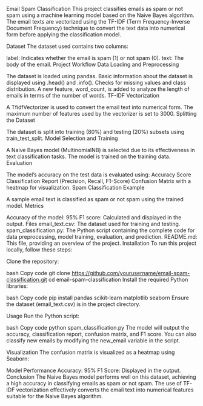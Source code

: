 Email Spam Classification
This project classifies emails as spam or not spam using a machine learning model based on the Naive Bayes algorithm. The email texts are vectorized using the TF-IDF (Term Frequency-Inverse Document Frequency) technique to convert the text data into numerical form before applying the classification model.

Dataset
The dataset used contains two columns:

label: Indicates whether the email is spam (1) or not spam (0).
text: The body of the email.
Project Workflow
Data Loading and Preprocessing

The dataset is loaded using pandas.
Basic information about the dataset is displayed using .head() and .info().
Checks for missing values and class distribution.
A new feature, word_count, is added to analyze the length of emails in terms of the number of words.
TF-IDF Vectorization

A TfidfVectorizer is used to convert the email text into numerical form.
The maximum number of features used by the vectorizer is set to 3000.
Splitting the Dataset

The dataset is split into training (80%) and testing (20%) subsets using train_test_split.
Model Selection and Training

A Naive Bayes model (MultinomialNB) is selected due to its effectiveness in text classification tasks.
The model is trained on the training data.
Evaluation

The model’s accuracy on the test data is evaluated using:
Accuracy Score
Classification Report (Precision, Recall, F1-Score)
Confusion Matrix with a heatmap for visualization.
Spam Classification Example

A sample email text is classified as spam or not spam using the trained model.
Metrics

Accuracy of the model: 95%
F1 score: Calculated and displayed in the output.
Files
email_text.csv: The dataset used for training and testing.
spam_classification.py: The Python script containing the complete code for data preprocessing, model training, evaluation, and prediction.
README.md: This file, providing an overview of the project.
Installation
To run this project locally, follow these steps:

Clone the repository:

bash
Copy code
git clone https://github.com/yourusername/email-spam-classification.git
cd email-spam-classification
Install the required Python libraries:

bash
Copy code
pip install pandas scikit-learn matplotlib seaborn
Ensure the dataset (email_text.csv) is in the project directory.

Usage
Run the Python script:

bash
Copy code
python spam_classification.py
The model will output the accuracy, classification report, confusion matrix, and F1 score. You can also classify new emails by modifying the new_email variable in the script.

Visualization
The confusion matrix is visualized as a heatmap using Seaborn:


Model Performance
Accuracy: 95%
F1 Score: Displayed in the output.
Conclusion
The Naive Bayes model performs well on this dataset, achieving a high accuracy in classifying emails as spam or not spam. The use of TF-IDF vectorization effectively converts the email text into numerical features suitable for the Naive Bayes algorithm.